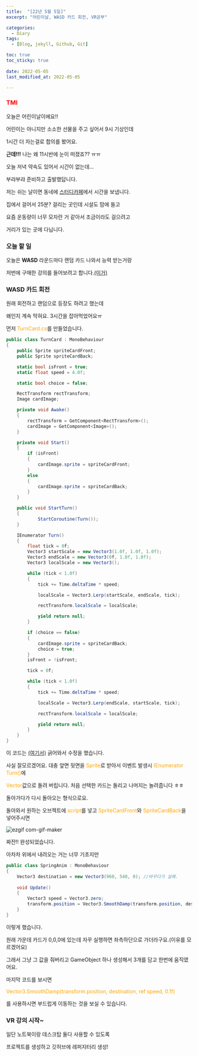 ```yaml
---
title:  "[22년 5월 5일]"
excerpt: "어린이날, WASD 카드 회전, VR공부"

categories:
  - Diary
tags:
  - [Blog, jekyll, Github, Git]

toc: true
toc_sticky: true
 
date: 2022-05-05
last_modified_at: 2022-05-05

---
```


### <span style="color:red">TMI</span>

오늘은 어린이날이에요!!

어린이는 아니지만 소소한 선물을 주고 싶어서 9시 기상인데

1시간 더 자는걸로 합의를 봤어요.

**근데!!!** 나는 왜 11시반에 눈이 떠졌죠?? ㅠㅠ

오늘 저녁 약속도 있어서 시간이 없는데...

부랴부랴 준비하고 출발했답니다.

저는 쉬는 날이면 동네에 [스터디카페](https://whitepencilgasan2.modoo.at/)에서 시간을 보냅니다.

집에서 걸어서 25분? 걸리는 곳인데 시설도 맘에 들고

요즘 운동량이 너무 모자란 거 같아서 조금이라도 걸으려고

거리가 있는 곳에 다닙니다.

### 오늘 할 일

오늘은 **WASD** 라운드마다 랜덤 카드 나와서 능력 받는거랑

저번에 구매한 강의를 들어보려고 합니다.[(이거)](https://www.inflearn.com/course/%EB%91%90%EA%B3%A0%EB%91%90%EA%B3%A0-%EC%9C%A0%EB%8B%88%ED%8B%B0-vr#)

### WASD 카드 회전

원래 회전하고 랜덤으로 등장도 하려고 했는데

왜인지 계속 막혀요. 3시간을 잡아먹었어요ㅠ

먼저 <span style="color:orange">TurnCard.cs</span>를 만들었습니다.

```csharp
public class TurnCard : MonoBehaviour
{
    public Sprite spriteCardFront;
    public Sprite spriteCardBack;

    static bool isFront = true; 
    static float speed = 4.0f;

    static bool choice = false;

    RectTransform rectTransform;
    Image cardImage;

    private void Awake()
    {
        rectTransform = GetComponent<RectTransform>();
        cardImage = GetComponent<Image>();
    }

    private void Start()
    {    
        if (isFront)
        {
            cardImage.sprite = spriteCardFront;
        }        
        else
        {
            cardImage.sprite = spriteCardBack;
        }       
    }

    public void StartTurn()
    {      
            StartCoroutine(Turn());
    }

    IEnumerator Turn()
    {
        float tick = 0f;
        Vector3 startScale = new Vector3(1.0f, 1.0f, 1.0f);
        Vector3 endScale = new Vector3(0f, 1.0f, 1.0f);
        Vector3 localScale = new Vector3();

        while (tick < 1.0f)
        {
            tick += Time.deltaTime * speed;

            localScale = Vector3.Lerp(startScale, endScale, tick);

            rectTransform.localScale = localScale;

            yield return null;
        }

        if (choice == false)
        {
            cardImage.sprite = spriteCardBack;
            choice = true;
        }
        isFront = !isFront;

        tick = 0f;

        while (tick < 1.0f)
        {
            tick += Time.deltaTime * speed;

            localScale = Vector3.Lerp(endScale, startScale, tick);

            rectTransform.localScale = localScale;

            yield return null;
        }
    }
}
```

이 코드는 [(여기서)](https://intrepidgeeks.com/tutorial/create-an-animation-that-flips-the-unity-2d-card#!) 긁어와서 수정을 했습니다.

사실 잘모르겠어요. 대충 앞면 뒷면을 <span style="color:orange">Sprite</span>로 받아서 이벤트 발생시 <span style="color:orange">IEnumerator Turn()</span>에 

<span style="color:orange">Vector</span>값으로 돌려 버립니다. 처음 선택한 카드는 돌리고 나머지는 놀려줍니다 ㅎㅎ

돌아가다가 다시 돌아오는 형식으로요.

돌아와서 원하는 오브젝트에 <span style="color:orange">script</span>를 넣고 <span style="color:orange">SpriteCardFront</span>와 <span style="color:orange">SpriteCardBack</span>을 넣어주시면

![ezgif com-gif-maker](https://user-images.githubusercontent.com/102167336/167236654-17c26558-e1e9-4d72-a92f-b5b60c15668e.gif)


짜잔!! 완성되었습니다.

아차차 위에서 내려오는 거는 너무 기초지만

```csharp
public class SpringAnim : MonoBehaviour
{
    Vector3 destination = new Vector3(960, 540, 0); //바꾸다가 실패.
    
    void Update()
    {
        Vector3 speed = Vector3.zero;
        transform.position = Vector3.SmoothDamp(transform.position, destination, ref speed, 0.1f);
    } 
}
```

이렇게 했습니다.

원래 가운데 카드가 0,0,0에 있는데 자꾸 실행하면 좌측하단으로 가더라구요.(이유를 모르겠어요)

그래서 그냥 그 값을 줘버리고 GameObject 하나 생성해서 3개를 담고 한번에 움직였어요.

마지막 코드를 보시면

<span style="color:orange">Vector3.SmoothDamp(transform.position, destination, ref speed, 0.1f)</span>

를 사용하시면 부드럽게 이동하는 것을 보실 수 있습니다.

### VR 강의 시작~

일단 노트북이랑 데스크탑 둘다 사용할 수 있도록

 프로젝트를 생성하고 깃허브에 레퍼지터리 생성!
